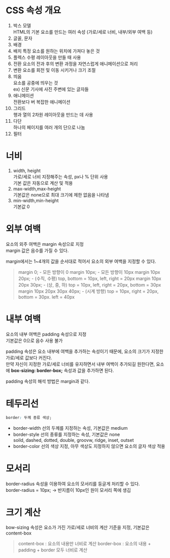 # CSS 속성 개요
1. 박스 모델   
HTML의 기본 요소를 만드는 여러 속성 (가로/세로 너비, 내부/외부 여백 등)
2. 글꼴, 문자
3. 배경
4. 배치
특정 요소를 원하는 위치에 가져다 놓은 것
5. 플렉스
수평 레이아웃을 만들 때 사용
6. 전환
요소의 전과 후의 변환 과정을 자연스럽게 애니메이션으로 처리
7. 변환
요소를 회전 및 이동 시키거나 크기 조절
8. 띄움   
요소를 공중에 띄우는 것    
ex) 신문 기사에 사진 주변에 있는 글자들
9. 애니메이션   
전환보다 버 복잡한 애니메이션
10. 그리드   
행과 열의 2차원 레이아웃을 만드는 데 사용
11. 다단   
하나의 페이지를 여러 개의 단으로 나눔
12. 필터

# 너비
1. width, height   
가로/세로 너비 지정해주는 속성, px나 % 단위 사용     
기본 값은 자동으로 계산 및 적용
2. max-width,max-height   
기본값은 none으로 최대 크기에 제한 없음을 나타냄   
3. min-width,min-height   
기본값 0

# 외부 여백
요소의 외주 여백은 margin 속성으로 지정   
margin 값은 음수를 가질 수 있다.

margin에서는 1~4개의 값을 순서대로 적어서 요소의 외부 여백을 지정할 수 있다.
> margin 0; - 모든 방향이 0
> margin 10px; - 모든 방향이 10px
> margin 10px 20px; - (수직, 수평) top, bottom = 10px, left, right = 20px
> margin 10px 20px 30px; - (상, 중, 하) top = 10px, left, right = 20px, bottom = 30px
> margin 10px 20px 30px 40px; - (시계 방향) top = 10px, right = 20px, bottom = 30px. left = 40px

# 내부 여백
요소의 내부 여백은 padding 속성으로 지정   
기본값은 0으로 음수 사용 불가

padding 속성은 요소 내부에 여백을 추가하는 속성이기 때문에, 요소의 크기가 지정한 가로/세로 값보다 커진다.   
만약 자신이 지정한 가로/세로 너비를 유지하면서 내부 여백이 추가되길 원한다면, 요소에 **box-sizing: border-box;** 속성과 값을 추가하면 된다.

padding 속성의 해석 방법은 margin과 같다.


# 테두리선
```CSS
border: 두께 종류 색상;
```

* border-width
  선의 두께를 지정하는 속성, 기본값은 medium
* border-style
  선의 종류를 지정하는 속성, 기본값은 none   
  soild, dashed, dotted, double, groovw, ridge, inset, outset
* border-color
  선의 색상 지정, 아무 색상도 지정하지 않으면 요소의 글자 색상 적용
  
# 모서리
border-radius 속성을 이용하여 요소의 모서리를 둥글게 처리할 수 있다.   
border-radius = 10px; -> 반지름이 10px인 원이 모서리 쪽에 생김

# 크기 계산
bow-sizing 속성은 요소가 가진 가로/세로 너비의 계산 기준을 지정, 기본값은 content-box

>content-box : 요소의 내용만 너비로 계산
>border-box : 요소의 내용 + padding + border 모두 너비로 계산

